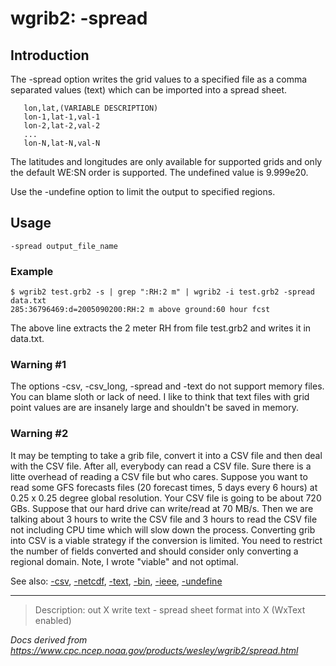 # wgrib2: -spread

## Introduction

The -spread option writes the grid values to a specified
file as a comma separated values (text) which can be imported into a spread sheet.

```
   lon,lat,(VARIABLE DESCRIPTION)
   lon-1,lat-1,val-1
   lon-2,lat-2,val-2
   ...
   lon-N,lat-N,val-N
```

The latitudes and longitudes are only available for supported grids
and only the default WE:SN order is supported. The undefined value is 9.999e20.

Use the -undefine option to limit the output to
specified regions.

## Usage

```
-spread output_file_name
```

### Example

```
$ wgrib2 test.grb2 -s | grep ":RH:2 m" | wgrib2 -i test.grb2 -spread data.txt
285:36796469:d=2005090200:RH:2 m above ground:60 hour fcst
```

The above line extracts the 2 meter RH from file test.grb2 and writes it in data.txt.

### Warning #1

The options -csv,
-csv_long,
-spread and
-text do not support memory files.
You can blame sloth or lack of need. I like to think that
text files with grid point values are are insanely large
and shouldn't be saved in memory.

### Warning #2

It may be tempting to take a grib file, convert it into a CSV file
and then deal with the CSV file. After all, everybody can read
a CSV file. Sure there is a litte overhead of reading a CSV file
but who cares. Suppose you want to read some GFS forecasts files
(20 forecast times, 5 days every 6 hours) at 0.25 x 0.25 degree global resolution.
Your CSV file is going to be about 720 GBs. Suppose that our hard
drive can write/read at 70 MB/s. Then we are talking about 3 hours to
write the CSV file and 3 hours to read the CSV file not including CPU time
which will slow down the process. Converting grib into CSV is a
viable strategy if the conversion is limited. You need to restrict
the number of fields converted and should consider only converting
a regional domain. Note, I wrote "viable" and not optimal.

See also:
[-csv](./csv.md),
[-netcdf](./netcdf.md),
[-text](./text.md),
[-bin](./bin.md),
[-ieee](./ieee.md),
[-undefine](./undefine.md)

---

> Description: out X write text - spread sheet format into X (WxText enabled)

_Docs derived from <https://www.cpc.ncep.noaa.gov/products/wesley/wgrib2/spread.html>_
